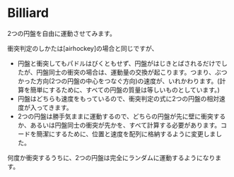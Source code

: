 # Billiard

2つの円盤を自由に運動させてみます。

衝突判定のしかたは[airhockey]の場合と同じですが、

* 円盤と衝突してもパドルはびくともせず、円盤がはじきとばされるだけでしたが、円盤同士の衝突の場合は、運動量の交換が起こります。つまり、ぶつかった方向(2つの円盤の中心をつなぐ方向)の速度が、いれかわります。(計算を簡単にするために、すべての円盤の質量は等しいものとしています。)
* 円盤はどちらも速度をもっているので、衝突判定の式に2つの円盤の相対速度が入ってきます。
* 2つの円盤は勝手気ままに運動するので、どちらの円盤が先に壁に衝突するか、あるいは円盤同士の衝突が先かを、すべて計算する必要があります。コードを簡潔にするために、位置と速度を配列に格納するように変更しました。

何度か衝突するうちに、2つの円盤は完全にランダムに運動するようになります。
